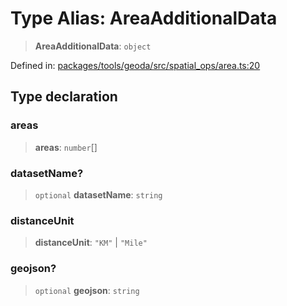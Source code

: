 # Type Alias: AreaAdditionalData

> **AreaAdditionalData**: `object`

Defined in: [packages/tools/geoda/src/spatial\_ops/area.ts:20](https://github.com/GeoDaCenter/openassistant/blob/0f7bf760e453a1735df9463dc799b04ee2f630fd/packages/tools/geoda/src/spatial_ops/area.ts#L20)

## Type declaration

### areas

> **areas**: `number`[]

### datasetName?

> `optional` **datasetName**: `string`

### distanceUnit

> **distanceUnit**: `"KM"` \| `"Mile"`

### geojson?

> `optional` **geojson**: `string`

